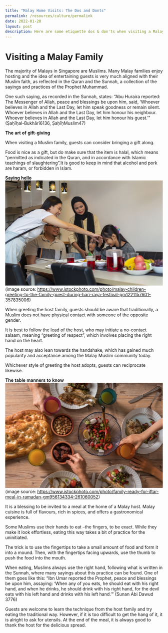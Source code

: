 ```yaml
---
title: "Malay Home Visits: The Dos and Donts"
permalink: /resources/culture/permalink
date: 2022-01-20
layout: post
description: Here are some etiquette dos & don'ts when visiting a Malay home.
---
```


# Visiting a Malay Family

The majority of Malays in Singapore are Muslims. Many Malay families enjoy hosting and the idea of entertaining guests is very much aligned with their Muslim faith, as reflected in the Quran and the Sunnah, a collection of the sayings and practices of the Prophet Muhammad.

One such saying, as recorded in the Sunnah, states: “Abu Huraira reported: The Messenger of Allah, peace and blessings be upon him, said, ‘Whoever believes in Allah and the Last Day, let him speak goodness or remain silent. Whoever believes in Allah and the Last Day, let him honour his neighbour. Whoever believes in Allah and the Last Day, let him honour his guest.’” (Ṣaḥīḥal-Bukhārī6136, ṢaḥīḥMuslim47)

**The** **art** **of** **gift**-**giving** 

When visiting a Muslim family, guests can consider bringing a gift along.

Food is nice as a gift, but do make sure that the item is halal, which means “permitted as indicated in the Quran, and in accordance with Islamic teachings of slaughtering”.It is good to keep in mind that alcohol and pork are haram, or forbidden in Islam.

**Saying** **hello**
![Alt text for image on Isomer site](/images/culture/Malay%20homes%201.jpg)
(image source: https://www.istockphoto.com/photo/malay-children-greeting-to-the-family-guest-during-hari-raya-festival-gm1221157601-357835006) 

When greeting the host family, guests should be aware that traditionally, a Muslim does not have physical contact with someone of the opposite gender. 

It is best to follow the lead of the host, who may initiate a no-contact salaam, meaning “greeting of respect”, which involves placing the right hand on the heart. 

The host may also lean towards the handshake, which has gained much popularity and acceptance among the Malay Muslim community today. 

Whichever style of greeting the host adopts, guests can reciprocate likewise.

**The** **table** **manners** **to** **know**
![Alt text for image on Isomer site](/images/culture/Malay%20homes%202.jpg)
(image source: https://www.istockphoto.com/photo/family-ready-for-iftar-meal-in-ramadan-gm956134334-261060052) 

It is a blessing to be invited to a meal at the home of a Malay host. Malay cuisine is full of flavours, rich in spices, and offers a gastronomical experience.

Some Muslims use their hands to eat –the fingers, to be exact. While they make it look effortless, eating this way takes a bit of practice for the uninitiated.

The trick is to use the fingertips to take a small amount of food and form it into a mound. Then, with the fingertips facing upwards, use the thumb to push the food into the mouth. 

When eating, Muslims always use the right hand, following what is written in the Sunnah, where many sayings about this practice can be found. One of them goes like this: “Ibn Umar reported the Prophet, peace and blessings be upon him, assaying: ‘When any of you eats, he should eat with his right hand, and when he drinks, he should drink with his right hand, for the devil eats with his left hand and drinks with his left hand.’” (Sunan Abi Dawud 3776)

Guests are welcome to learn the technique from the host family and try eating the traditional way. However, if it is too difficult to get the hang of it, it is alright to ask for utensils. At the end of the meal, it is always good to thank the host for the delicious spread.